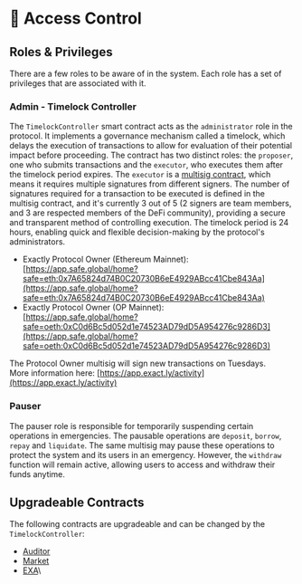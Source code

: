 # 🔑 Access Control

## Roles & Privileges

There are a few roles to be aware of in the system. Each role has a set of privileges that are associated with it.

### Admin - Timelock Controller

The `TimelockController` smart contract acts as the `administrator` role in the protocol. It implements a governance mechanism called a timelock, which delays the execution of transactions to allow for evaluation of their potential impact before proceeding. The contract has two distinct roles: the `proposer`, one who submits transactions and the `executor`, who executes them after the timelock period expires. The `executor` is a [multisig contract](https://app.safe.global/home?safe=oeth:0xC0d6Bc5d052d1e74523AD79dD5A954276c9286D3), which means it requires multiple signatures from different signers. The number of signatures required for a transaction to be executed is defined in the multisig contract, and it's currently 3 out of 5 (2 signers are team members, and 3 are respected members of the DeFi community), providing a secure and transparent method of controlling execution. The timelock period is 24 hours, enabling quick and flexible decision-making by the protocol's administrators.&#x20;

* Exactly Protocol Owner (Ethereum Mainnet): \
  [https://app.safe.global/home?safe=eth:0x7A65824d74B0C20730B6eE4929ABcc41Cbe843Aa](https://app.safe.global/home?safe=eth:0x7A65824d74B0C20730B6eE4929ABcc41Cbe843Aa)
* Exactly Protocol Owner (OP Mainnet): \
  [https://app.safe.global/home?safe=oeth:0xC0d6Bc5d052d1e74523AD79dD5A954276c9286D3](https://app.safe.global/home?safe=oeth:0xC0d6Bc5d052d1e74523AD79dD5A954276c9286D3)

The Protocol Owner multisig will sign new transactions on Tuesdays. \
More information here: [https://app.exact.ly/activity](https://app.exact.ly/activity)

### Pauser

The pauser role is responsible for temporarily suspending certain operations in emergencies. The pausable operations are `deposit`, `borrow`, `repay` and `liquidate`. The same multisig may pause these operations to protect the system and its users in an emergency. However, the `withdraw` function will remain active, allowing users to access and withdraw their funds anytime.

## Upgradeable Contracts

The following contracts are upgradeable and can be changed by the `TimelockController`:

* [Auditor](../guides/protocol/auditor.md)
* [Market](../guides/protocol/market/)
* [EXA](https://docs.exact.ly/guides/exactly-token-exa)\
